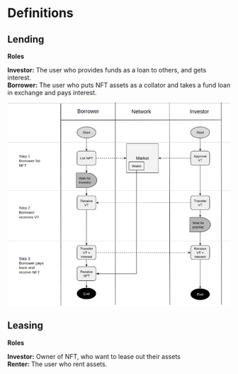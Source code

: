 # Definitions

## Lending

**Roles**

**Investor:** The user who provides funds as a loan to others, and gets interest.  
**Borrower:** The user who puts NFT assets as a collator and takes a fund loan in exchange and pays interest.

![](.gitbook/assets/screenshot-from-2021-04-15-17-01-24.png)

## Leasing

**Roles**

**Investor:** Owner of NFT, who want to lease out their assets  
**Renter:** The user who rent assets.



